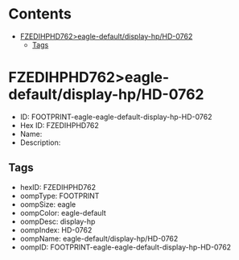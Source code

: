



Contents
========

* [FZEDIHPHD762>eagle-default/display-hp/HD-0762](#fzedihphd762eagle-defaultdisplay-hphd-0762)
	* [Tags](#tags)

# FZEDIHPHD762>eagle-default/display-hp/HD-0762

- ID: FOOTPRINT-eagle-eagle-default-display-hp-HD-0762
- Hex ID: FZEDIHPHD762
- Name: 
- Description: 

## Tags

- hexID: FZEDIHPHD762
- oompType: FOOTPRINT
- oompSize: eagle
- oompColor: eagle-default
- oompDesc: display-hp
- oompIndex: HD-0762
- oompName: eagle-default/display-hp/HD-0762
- oompID: FOOTPRINT-eagle-eagle-default-display-hp-HD-0762
